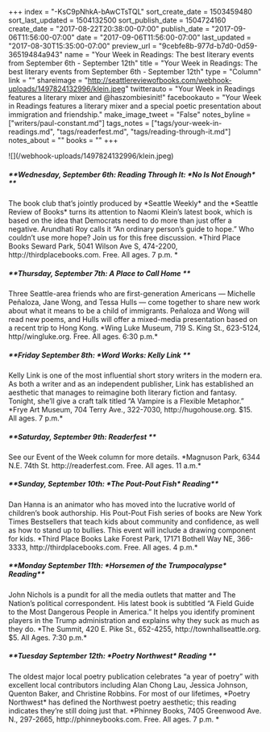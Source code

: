 +++
index = "-KsC9pNhkA-bAwCTsTQL"
sort_create_date = 1503459480
sort_last_updated = 1504132500
sort_publish_date = 1504724160
create_date = "2017-08-22T20:38:00-07:00"
publish_date = "2017-09-06T11:56:00-07:00"
date = "2017-09-06T11:56:00-07:00"
last_updated = "2017-08-30T15:35:00-07:00"
preview_url = "9cebfe8b-977d-b7d0-0d59-36519484a943"
name = "Your Week in Readings: The best literary events from September 6th - September 12th"
title = "Your Week in Readings: The best literary events from September 6th - September 12th"
type = "Column"
link = ""
shareimage = "http://seattlereviewofbooks.com/webhook-uploads/1497824132996/klein.jpeg"
twitterauto = "Your Week in Readings features a literary mixer and @haszombiesinit!"
facebookauto = "Your Week in Readings features a literary mixer and a special poetic presentation about immigration and friendship."
make_image_tweet = "False"
notes_byline = ["writers/paul-constant.md"]
tags_notes = ["tags/your-week-in-readings.md", "tags/readerfest.md", "tags/reading-through-it.md"]
notes_about = ""
books = ""
+++
<p class="image">![](/webhook-uploads/1497824132996/klein.jpeg)</p>

<p class="noindent"><h5>**Wednesday, September 6th: Reading Through It: *No Is Not Enough* **</h5></p> 
The book club that’s jointly produced by *Seattle Weekly* and the *Seattle Review of Books*  turns its attention to Naomi Klein’s latest book, which is based on the idea that Democrats need to do more than just offer a negative. Arundhati Roy calls it “An ordinary person’s guide to hope.” Who couldn’t use more hope? Join us for this free discussion.
*Third Place Books Seward Park, 5041 Wilson Ave S, 474-2200, http://thirdplacebooks.com. Free. All ages. 7 p.m. *

 <p class="noindent"><h5>**Thursday, September 7th: A Place to Call Home **</h5></p>
Three Seattle-area friends who are first-generation Americans — Michelle Peñaloza, Jane Wong, and Tessa Hulls — come together to share new work about what it means to be a child of immigrants. Peñaloza and Wong will read new poems, and Hulls will offer a mixed-media presentation based on a recent trip to Hong Kong.
*Wing Luke Museum, 719 S. King St., 623-5124, http//wingluke.org. Free. All ages. 6:30 p.m.*
 
<p class="noindent"><h5>**Friday September 8th: *Word Works: Kelly Link **</h5></p> 
Kelly Link is one of the most influential short story writers in the modern era. As both a writer and as an independent publisher, Link has established an aesthetic that manages to reimagine both literary fiction and fantasy. Tonight, she’ll give a craft talk titled “A Vampire is a Flexible Metaphor.”
*Frye Art Museum, 704 Terry Ave., 322-7030, http://hugohouse.org. $15. All ages. 7 p.m.*

<p class="noindent"><h5>**Saturday, September 9th: Readerfest **</h5></p> 
See our Event of the Week column for more details.
*Magnuson Park, 6344 N.E. 74th St. http://readerfest.com. Free. All ages. 11 a.m.*

<p class="noindent"><h5>**Sunday, September 10th: *The Pout-Pout Fish* Reading**</h5></p> 
Dan Hanna is an animator who has moved into the lucrative world of children’s book authorship. His Pout-Pout Fish series of books are New York Times Bestsellers that teach kids about community and confidence, as well as how to stand up to bullies. This event will include a drawing component for kids.
*Third Place Books Lake Forest Park, 17171 Bothell Way NE, 366-3333, http://thirdplacebooks.com. Free. All ages. 4 p.m.*

<p class="noindent"><h5>**Monday September 11th: *Horsemen of the Trumpocalypse* Reading**</h5></p> 
John Nichols is a pundit for all the media outlets that matter and The Nation’s political correspondent. His latest book is subtitled “A Field Guide to the Most Dangerous People in America.” It helps you identify prominent players in the Trump administration and explains why they suck as much as they do. 
*The Summit, 420 E. Pike St., 652-4255, http://townhallseattle.org. $5. All Ages. 7:30 p.m.* 

<p class="noindent"><h5>**Tuesday September 12th: *Poetry Northwest* Reading
**</h5></p> 
The oldest major local poetry publication celebrates “a year of poetry” with excellent local contributors including Alan Chong Lau, Jessica Johnson, Quenton Baker, and Christine Robbins. For most of our lifetimes, *Poetry Northwest* has defined the Northwest poetry aesthetic; this reading indicates they’re still doing just that.
*Phinney Books, 7405 Greenwood Ave. N., 297-2665, http://phinneybooks.com. Free. All ages. 7 p.m. *